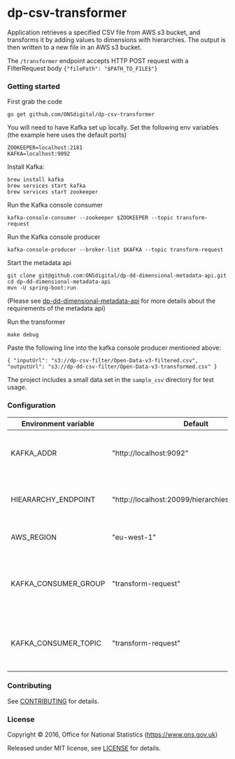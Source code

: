 dp-csv-transformer
================

Application retrieves a specified CSV file from AWS s3 bucket, and transforms it by adding values to dimensions with hierarchies.  The output is then written to a new file in an AWS s3 bucket.

The ```/transformer``` endpoint accepts HTTP POST request with a FilterRequest body ```{"filePath": "$PATH_TO_FILE$"}```

### Getting started

First grab the code

`go get github.com/ONSdigital/dp-csv-transformer`

You will need to have Kafka set up locally. Set the following env variables (the example here uses the default ports)

```
ZOOKEEPER=localhost:2181
KAFKA=localhost:9092
```

Install Kafka:

```
brew install kafka
brew services start kafka
brew services start zookeeper
```

Run the Kafka console consumer
```
kafka-console-consumer --zookeeper $ZOOKEEPER --topic transform-request
```

Run the Kafka console producer
```
kafka-console-producer --broker-list $KAFKA --topic transform-request
```

Start the metadata api
```
git clone git@github.com:ONSdigital/dp-dd-dimensional-metadata-api.git
cd dp-dd-dimensional-metadata-api
mvn -U spring-boot:run
```
(Please see [dp-dd-dimensional-metadata-api](https://github.com/ONSdigital/dp-dd-dimensional-metadata-api) 
for more details about the requirements of the metadata api)

Run the transformer
```
make debug
```

Paste the following line into the kafka console producer mentioned above:
```
{ "inputUrl": "s3://dp-csv-filter/Open-Data-v3-filtered.csv", "outputUrl": "s3://dp-dd-csv-filter/Open-Data-v3-transformed.csv" }
```

The project includes a small data set in the `sample_csv` directory for test usage.

### Configuration

| Environment variable | Default                                                 | Description
| -------------------- | ------------------------------------------------------- | ----------------------------------------------------
| KAFKA_ADDR           | "http://localhost:9092"                                 | The Kafka address to request messages from.
| HIEARARCHY_ENDPOINT  | "http://localhost:20099/hierarchies/{hierarchy_id}"     | The endpoint to call to get hierarchy information.
| AWS_REGION           | "eu-west-1"                                             | The AWS region to use.
| KAFKA_CONSUMER_GROUP | "transform-request"                                     | The name of the Kafka group to read messages from.
| KAFKA_CONSUMER_TOPIC | "transform-request"                                     | The name of the Kafka topic to read messages from.

### Contributing

See [CONTRIBUTING](CONTRIBUTING.md) for details.

### License

Copyright ©‎ 2016, Office for National Statistics (https://www.ons.gov.uk)

Released under MIT license, see [LICENSE](LICENSE.md) for details.
